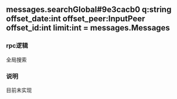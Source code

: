 ## messages.searchGlobal#9e3cacb0 q:string offset_date:int offset_peer:InputPeer offset_id:int limit:int = messages.Messages

### rpc逻辑
全局搜索
### 说明
目前未实现